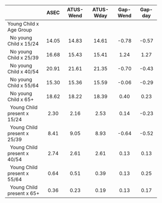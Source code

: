 
|                      |         ASEC |    ATUS-Wend |    ATUS-Wday |     Gap-Wend |      Gap-day |
| -------------------- | :----------: | :----------: | :----------: | :----------: | :----------: |
| Young Child x Age Group |              |              |              |              |              |
| &nbsp;&nbsp;No young Child x 15/24 |        14.05 |        14.83 |        14.61 |        -0.78 |        -0.57 |
| &nbsp;&nbsp;No young Child x 25/39 |        16.68 |        15.43 |        15.41 |         1.24 |         1.27 |
| &nbsp;&nbsp;No young Child x 40/54 |        20.91 |        21.61 |        21.35 |        -0.70 |        -0.43 |
| &nbsp;&nbsp;No young Child x 55/64 |        15.30 |        15.36 |        15.59 |        -0.06 |        -0.29 |
| &nbsp;&nbsp;No young Child x 65+ |        18.62 |        18.22 |        18.39 |         0.40 |         0.23 |
| &nbsp;&nbsp;Young Child present x 15/24 |         2.30 |         2.16 |         2.53 |         0.14 |        -0.23 |
| &nbsp;&nbsp;Young Child present x 25/39 |         8.41 |         9.05 |         8.93 |        -0.64 |        -0.52 |
| &nbsp;&nbsp;Young Child present x 40/54 |         2.74 |         2.61 |         2.61 |         0.13 |         0.13 |
| &nbsp;&nbsp;Young Child present x 55/64 |         0.64 |         0.51 |         0.39 |         0.13 |         0.25 |
| &nbsp;&nbsp;Young Child present x 65+ |         0.36 |         0.23 |         0.19 |         0.13 |         0.17 |

